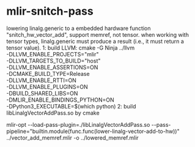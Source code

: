 # mlir-snitch-pass
lowering linalg.generic to a embedded hardware function "snitch_hw_vector_add", support memref, not tensor.
when working with tensor types, linalg.generic must produce a result (i.e., it must return a tensor value).
1:
build LLVM:
cmake -G Ninja ../llvm \
  -DLLVM_ENABLE_PROJECTS="mlir" \
  -DLLVM_TARGETS_TO_BUILD="host" \
  -DLLVM_ENABLE_ASSERTIONS=ON \
  -DCMAKE_BUILD_TYPE=Release \
  -DLLVM_ENABLE_RTTI=ON \
  -DLLVM_ENABLE_PLUGINS=ON \
  -DBUILD_SHARED_LIBS=ON \
  -DMLIR_ENABLE_BINDINGS_PYTHON=ON \
  -DPython3_EXECUTABLE=$(which python)
2:
build libLinalgVectorAddPass.so by cmake

mlir-opt --load-pass-plugin=./libLinalgVectorAddPass.so --pass-pipeline="builtin.module(func.func(lower-linalg-vector-add-to-hw))" ../vector_add_memref.mlir -o ../lowered_memref.mlir
